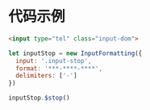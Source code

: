 # 代码示例

```html
<input type="tel" class="input-dom">
```

```js
let inputStop = new InputFormatting({
  input: '.input-stop',
  format: '***-****-****',
  delimiters: ['-']
})

inputStop.$stop()
```